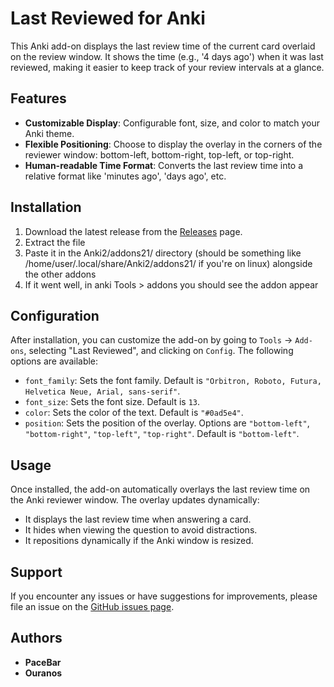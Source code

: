 # Last Reviewed for Anki

This Anki add-on displays the last review time of the current card overlaid on the review window. It shows the time (e.g., '4 days ago') when it was last reviewed, making it easier to keep track of your review intervals at a glance.

## Features

- **Customizable Display**: Configurable font, size, and color to match your Anki theme.
- **Flexible Positioning**: Choose to display the overlay in the corners of the reviewer window: bottom-left, bottom-right, top-left, or top-right.
- **Human-readable Time Format**: Converts the last review time into a relative format like 'minutes ago', 'days ago', etc.

## Installation

1. Download the latest release from the [Releases](https://github.com/CrudeArc/Last-Reviewed) page.
2. Extract the file
3. Paste it in the Anki2/addons21/ directory (should be something like /home/user/.local/share/Anki2/addons21/ if you're on linux) alongside the other addons
4. If it went well, in anki Tools > addons you should see the addon appear

## Configuration

After installation, you can customize the add-on by going to `Tools` -> `Add-ons`, selecting "Last Reviewed", and clicking on `Config`. The following options are available:

- `font_family`: Sets the font family. Default is `"Orbitron, Roboto, Futura, Helvetica Neue, Arial, sans-serif"`.
- `font_size`: Sets the font size. Default is `13`.
- `color`: Sets the color of the text. Default is `"#0ad5e4"`.
- `position`: Sets the position of the overlay. Options are `"bottom-left"`, `"bottom-right"`, `"top-left"`, `"top-right"`. Default is `"bottom-left"`.

## Usage

Once installed, the add-on automatically overlays the last review time on the Anki reviewer window. The overlay updates dynamically:

- It displays the last review time when answering a card.
- It hides when viewing the question to avoid distractions.
- It repositions dynamically if the Anki window is resized.

## Support

If you encounter any issues or have suggestions for improvements, please file an issue on the [GitHub issues page](https://github.com/your-github-username/anki-last-review-overlay/issues).

## Authors

- **PaceBar**
- **Ouranos**


